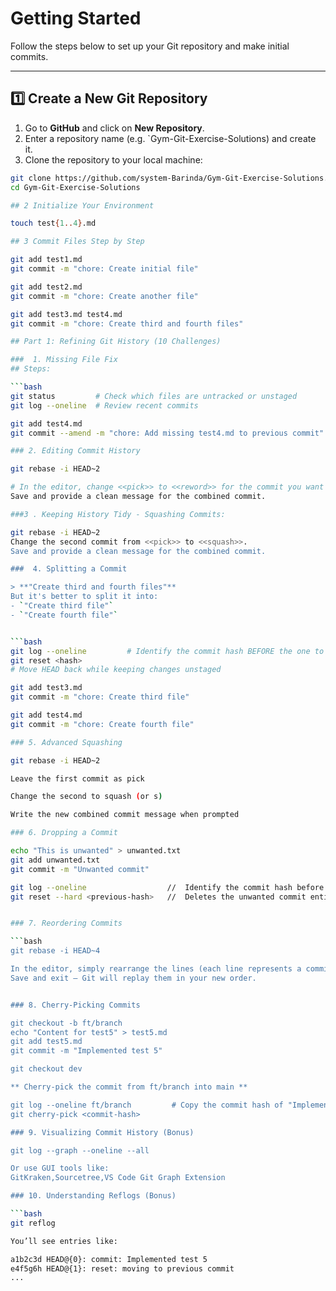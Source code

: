 # Getting Started

Follow the steps below to set up your Git repository and make initial commits.

---

## 1️⃣ Create a New Git Repository

1. Go to **GitHub** and click on **New Repository**.
2. Enter a repository name (e.g. `Gym-Git-Exercise-Solutions) and create it.
3. Clone the repository to your local machine:

```bash
git clone https://github.com/system-Barinda/Gym-Git-Exercise-Solutions.git
cd Gym-Git-Exercise-Solutions

## 2 Initialize Your Environment

touch test{1..4}.md

## 3 Commit Files Step by Step

git add test1.md
git commit -m "chore: Create initial file"

git add test2.md
git commit -m "chore: Create another file"

git add test3.md test4.md
git commit -m "chore: Create third and fourth files"

## Part 1: Refining Git History (10 Challenges)

###  1. Missing File Fix
## Steps:

```bash
git status         # Check which files are untracked or unstaged
git log --oneline  # Review recent commits

git add test4.md
git commit --amend -m "chore: Add missing test4.md to previous commit"

### 2. Editing Commit History

git rebase -i HEAD~2

# In the editor, change <<pick>> to <<reword>> for the commit you want to modify.
Save and provide a clean message for the combined commit.

###3 . Keeping History Tidy - Squashing Commits:

git rebase -i HEAD~2
Change the second commit from <<pick>> to <<squash>>.
Save and provide a clean message for the combined commit.

###  4. Splitting a Commit

> **"Create third and fourth files"**
But it's better to split it into:
- `"Create third file"`
- `"Create fourth file"`


```bash
git log --oneline         # Identify the commit hash BEFORE the one to split
git reset <hash>  
# Move HEAD back while keeping changes unstaged

git add test3.md
git commit -m "chore: Create third file"

git add test4.md
git commit -m "chore: Create fourth file"

### 5. Advanced Squashing

git rebase -i HEAD~2

Leave the first commit as pick

Change the second to squash (or s)

Write the new combined commit message when prompted

### 6. Dropping a Commit

echo "This is unwanted" > unwanted.txt
git add unwanted.txt
git commit -m "Unwanted commit"

git log --oneline                  //  Identify the commit hash before the unwanted one
git reset --hard <previous-hash>   //  Deletes the unwanted commit entirely


### 7. Reordering Commits

```bash
git rebase -i HEAD~4

In the editor, simply rearrange the lines (each line represents a commit).
Save and exit — Git will replay them in your new order.


### 8. Cherry-Picking Commits

git checkout -b ft/branch
echo "Content for test5" > test5.md
git add test5.md
git commit -m "Implemented test 5"

git checkout dev

** Cherry-pick the commit from ft/branch into main **

git log --oneline ft/branch         # Copy the commit hash of "Implemented test 5"
git cherry-pick <commit-hash>

### 9. Visualizing Commit History (Bonus)

git log --graph --oneline --all

Or use GUI tools like:
GitKraken,Sourcetree,VS Code Git Graph Extension

### 10. Understanding Reflogs (Bonus)

```bash
git reflog

You’ll see entries like:

a1b2c3d HEAD@{0}: commit: Implemented test 5
e4f5g6h HEAD@{1}: reset: moving to previous commit
...


